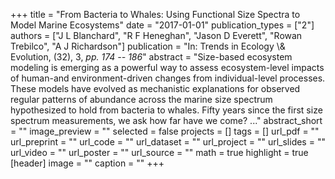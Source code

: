 +++
title = "From Bacteria to Whales: Using Functional Size Spectra to Model Marine Ecosystems"
date = "2017-01-01"
publication_types = ["2"]
authors = ["J L Blanchard", "R F Heneghan", "Jason D Everett", "Rowan Trebilco", "A J Richardson"]
publication = "In: Trends in Ecology \\& Evolution, (32), 3, _pp. 174 -- 186_"
abstract = "Size-based ecosystem modeling is emerging as a powerful way to assess ecosystem-level impacts of human-and environment-driven changes from individual-level processes. These models have evolved as mechanistic explanations for observed regular patterns of abundance across the marine size spectrum hypothesized to hold from bacteria to whales. Fifty years since the first size spectrum measurements, we ask how far have we come? ..."
abstract_short = ""
image_preview = ""
selected = false
projects = []
tags = []
url_pdf = ""
url_preprint = ""
url_code = ""
url_dataset = ""
url_project = ""
url_slides = ""
url_video = ""
url_poster = ""
url_source = ""
math = true
highlight = true
[header]
image = ""
caption = ""
+++
